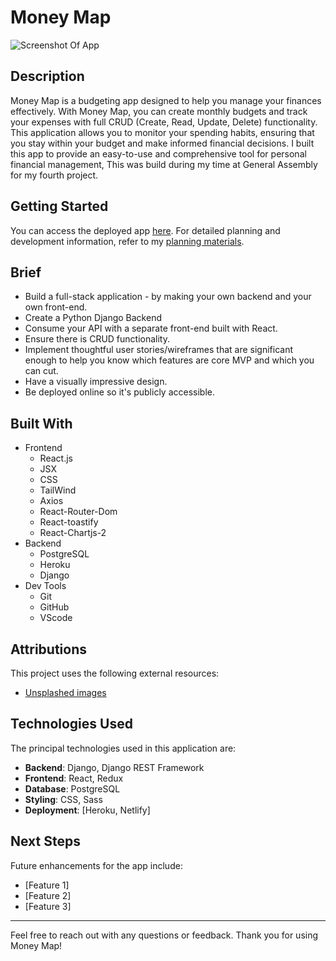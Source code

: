 # Money Map

![Screenshot Of App](path/to/your/screenshot-or-logo.png)

## Description

Money Map is a budgeting app designed to help you manage your finances effectively. With Money Map, you can create monthly budgets and track your expenses with full CRUD (Create, Read, Update, Delete) functionality. This application allows you to monitor your spending habits, ensuring that you stay within your budget and make informed financial decisions. I built this app to provide an easy-to-use and comprehensive tool for personal financial management, This was build during my time at General Assembly for my fourth project.


## Getting Started
You can access the deployed app [here](). For detailed planning and development information, refer to my [planning materials](https://trello.com/b/GZpeAlXF/project-4-budgeting-app-board).

## Brief ##
* Build a full-stack application - by making your own backend and your own front-end.
* Create a Python Django Backend 
* Consume your API with a separate front-end built with React.
* Ensure there is CRUD functionality. 
* Implement thoughtful user stories/wireframes that are significant enough to help you know which features are core MVP and which you can cut.
* Have a visually impressive design.
* Be deployed online so it's publicly accessible.

## Built With ##
* Frontend
  * React.js
  * JSX
  * CSS 
  * TailWind
  * Axios
  * React-Router-Dom
  * React-toastify
  * React-Chartjs-2
* Backend 
  * PostgreSQL
  * Heroku
  * Django
* Dev Tools
  * Git
  * GitHub
  * VScode

## Attributions
This project uses the following external resources:

- [Unsplashed images](https://unsplash.com/)

## Technologies Used
The principal technologies used in this application are:

- **Backend**: Django, Django REST Framework
- **Frontend**: React, Redux
- **Database**: PostgreSQL
- **Styling**: CSS, Sass
- **Deployment**: [Heroku, Netlify]

## Next Steps
Future enhancements for the app include:

- [Feature 1]
- [Feature 2]
- [Feature 3]

---
Feel free to reach out with any questions or feedback. Thank you for using Money Map!
